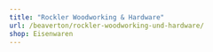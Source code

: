 ```yaml
---
title: "Rockler Woodworking & Hardware"
url: /beaverton/rockler-woodworking-und-hardware/
shop: Eisenwaren
---
```

